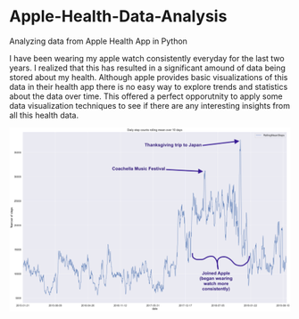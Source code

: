 # Apple-Health-Data-Analysis
Analyzing data from Apple Health App in Python

I have been wearing my apple watch consistently everyday for the last two years. I realized that this has resulted in a significant amound of data being stored about my health. Although apple provides basic visualizations of this data in their health app there is no easy way to explore trends and statistics about the data over time. This offered a perfect opporutnity to apply some data visualization techniques to see if there are any interesting insights from all this health data.

![Rolling Average of Steps](images/rolling_steps.png)
